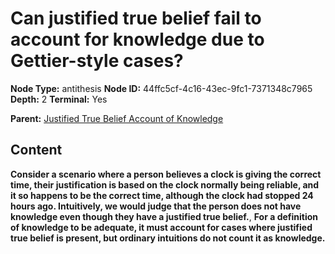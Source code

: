 # Can justified true belief fail to account for knowledge due to Gettier-style cases?

**Node Type:** antithesis
**Node ID:** 44ffc5cf-4c16-43ec-9fc1-7371348c7965
**Depth:** 2
**Terminal:** Yes

**Parent:** [Justified True Belief Account of Knowledge](justified-true-belief-account-of-knowledge.md)

## Content

**Consider a scenario where a person believes a clock is giving the correct time, their justification is based on the clock normally being reliable, and it so happens to be the correct time, although the clock had stopped 24 hours ago. Intuitively, we would judge that the person does not have knowledge even though they have a justified true belief.**, **For a definition of knowledge to be adequate, it must account for cases where justified true belief is present, but ordinary intuitions do not count it as knowledge.**
